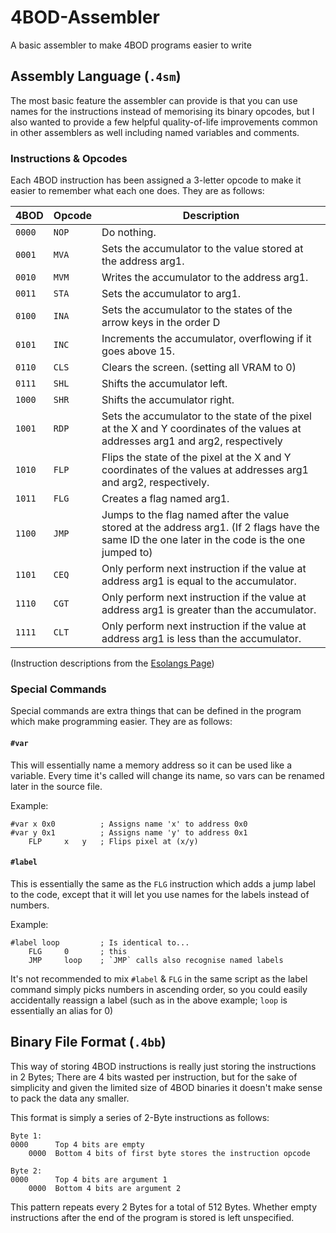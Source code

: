 # 4BOD-Assembler
A basic assembler to make 4BOD programs easier to write

## Assembly Language (`.4sm`)
The most basic feature the assembler can provide is that you can use
names for the instructions instead of memorising its binary opcodes,
but I also wanted to provide a few helpful quality-of-life improvements
common in other assemblers as well including named variables and comments.

### Instructions & Opcodes
Each 4BOD instruction has been assigned a 3-letter opcode to make it easier
to remember what each one does. They are as follows:

| 4BOD   | Opcode | Description |
|--------|--------|-------------|
| `0000` | `NOP`  | Do nothing. |
| `0001` | `MVA`  | Sets the accumulator to the value stored at the address arg1. |
| `0010` | `MVM`  | Writes the accumulator to the address arg1.  |
| `0011` | `STA`  | Sets the accumulator to arg1.  |
| `0100` | `INA`  | Sets the accumulator to the states of the arrow keys in the order D|U|R|L. |
| `0101` | `INC`  | Increments the accumulator, overflowing if it goes above 15.  |
| `0110` | `CLS`  | Clears the screen. (setting all VRAM to 0) |
| `0111` | `SHL`  | Shifts the accumulator left. |
| `1000` | `SHR`  | Shifts the accumulator right.   |
| `1001` | `RDP`  | Sets the accumulator to the state of the pixel at the X and Y coordinates of the values at addresses arg1 and arg2, respectively |
| `1010` | `FLP`  | Flips the state of the pixel at the X and Y coordinates of the values at addresses arg1 and arg2, respectively.    |
| `1011` | `FLG`  | Creates a flag named arg1. |
| `1100` | `JMP`  | Jumps to the flag named after the value stored at the address arg1. (If 2 flags have the same ID the one later in the code is the one jumped to) |
| `1101` | `CEQ`  | Only perform next instruction if the value at address arg1 is equal to the accumulator. |
| `1110` | `CGT`  | Only perform next instruction if the value at address arg1 is greater than the accumulator. |
| `1111` | `CLT`  | Only perform next instruction if the value at address arg1 is less than the accumulator. |
(Instruction descriptions from the [Esolangs Page](https://esolangs.org/wiki/4BOD))

### Special Commands
Special commands are extra things that can be defined in the program
which make programming easier. They are as follows:

#### `#var`
This will essentially name a memory address so it can be used like a variable.
Every time it's called will change its name, so vars can be renamed later in the
source file.

Example:

    #var x 0x0          ; Assigns name 'x' to address 0x0
    #var y 0x1          ; Assigns name 'y' to address 0x1
        FLP     x   y   ; Flips pixel at (x/y)

#### `#label`
This is essentially the same as the `FLG` instruction which adds a jump label to the code,
except that it will let you use names for the labels instead of numbers.

Example:

    #label loop         ; Is identical to...
        FLG     0       ; this
        JMP     loop    ; `JMP` calls also recognise named labels

It's not recommended to mix `#label` & `FLG` in the same script as the label command
simply picks numbers in ascending order, so you could easily accidentally reassign a
label (such as in the above example; `loop` is essentially an alias for 0)


## Binary File Format (`.4bb`)
This way of storing 4BOD instructions is really just storing
the instructions in 2 Bytes; There are 4 bits wasted per instruction,
but for the sake of simplicity and given the limited size of
4BOD binaries it doesn't make sense to pack the data any smaller.

This format is simply a series of 2-Byte instructions as follows:

    Byte 1:
    0000      Top 4 bits are empty
        0000  Bottom 4 bits of first byte stores the instruction opcode

    Byte 2:
    0000      Top 4 bits are argument 1
        0000  Bottom 4 bits are argument 2

This pattern repeats every 2 Bytes for a total of 512 Bytes.
Whether empty instructions after the end of the program is stored
is left unspecified.
